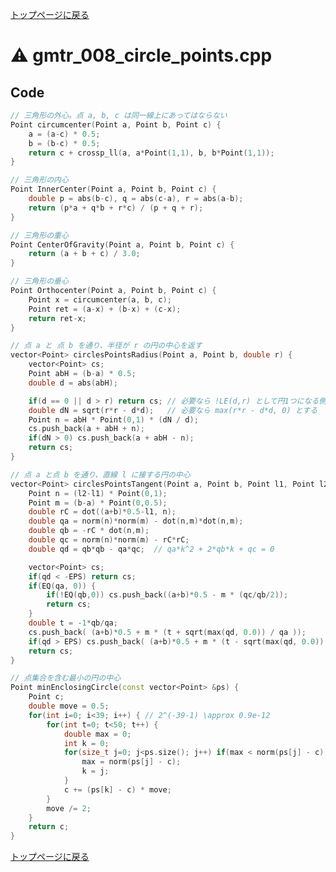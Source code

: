 <!-- mathjax config similar to math.stackexchange -->
<script type="text/x-mathjax-config">
  MathJax.Hub.Config({ tex2jax: { inlineMath: [ ['$','$'] ] } });
</script>
<script type="text/javascript"
  src="http://cdn.mathjax.org/mathjax/latest/MathJax.js?config=TeX-AMS_HTML">
</script>
<meta http-equiv="X-UA-Compatible" CONTENT="IE=EmulateIE7" />

<script type="text/javascript" src="https://cdnjs.cloudflare.com/ajax/libs/jquery/3.4.1/jquery.min.js"></script>
<link rel="stylesheet" href="../css/copy-button.css" />
<script type="text/javascript" src="../js/balloons.js"></script>
<script type="text/javascript" src="../js/copy-button.js"></script>



[トップページに戻る](../index.html)

# :warning: gmtr\_008\_circle\_points.cpp

## Code

```cpp
// 三角形の外心。点 a, b, c は同一線上にあってはならない
Point circumcenter(Point a, Point b, Point c) {
    a = (a-c) * 0.5;
    b = (b-c) * 0.5;
    return c + crossp_ll(a, a*Point(1,1), b, b*Point(1,1));
}

// 三角形の内心
Point InnerCenter(Point a, Point b, Point c) {
    double p = abs(b-c), q = abs(c-a), r = abs(a-b);
    return (p*a + q*b + r*c) / (p + q + r);
}

// 三角形の重心
Point CenterOfGravity(Point a, Point b, Point c) {
    return (a + b + c) / 3.0;
}

// 三角形の垂心
Point Orthocenter(Point a, Point b, Point c) {
    Point x = circumcenter(a, b, c);
    Point ret = (a-x) + (b-x) + (c-x);
    return ret-x;
}

// 点 a と 点 b を通り、半径が r の円の中心を返す
vector<Point> circlesPointsRadius(Point a, Point b, double r) {
    vector<Point> cs;
    Point abH = (b-a) * 0.5;
    double d = abs(abH);

    if(d == 0 || d > r) return cs; // 必要なら !LE(d,r) として円1つになる側へ丸める
    double dN = sqrt(r*r - d*d);   // 必要なら max(r*r - d*d, 0) とする
    Point n = abH * Point(0,1) * (dN / d);
    cs.push_back(a + abH + n);
    if(dN > 0) cs.push_back(a + abH - n);
    return cs;
}

// 点 a と点 b を通り、直線 l に接する円の中心
vector<Point> circlesPointsTangent(Point a, Point b, Point l1, Point l2) {
    Point n = (l2-l1) * Point(0,1);
    Point m = (b-a) * Point(0,0.5);
    double rC = dot((a+b)*0.5-l1, n);
    double qa = norm(n)*norm(m) - dot(n,m)*dot(n,m);
    double qb = -rC * dot(n,m);
    double qc = norm(n)*norm(m) - rC*rC;
    double qd = qb*qb - qa*qc;  // qa*k^2 + 2*qb*k + qc = 0

    vector<Point> cs;
    if(qd < -EPS) return cs;
    if(EQ(qa, 0)) {
        if(!EQ(qb,0)) cs.push_back((a+b)*0.5 - m * (qc/qb/2));
        return cs;
    }
    double t = -1*qb/qa;
    cs.push_back( (a+b)*0.5 + m * (t + sqrt(max(qd, 0.0)) / qa ));
    if(qd > EPS) cs.push_back( (a+b)*0.5 + m * (t - sqrt(max(qd, 0.0)) / qa));
    return cs;
}

// 点集合を含む最小の円の中心
Point minEnclosingCircle(const vector<Point> &ps) {
    Point c;
    double move = 0.5;
    for(int i=0; i<39; i++) { // 2^(-39-1) \approx 0.9e-12
        for(int t=0; t<50; t++) {
            double max = 0;
            int k = 0;
            for(size_t j=0; j<ps.size(); j++) if(max < norm(ps[j] - c)) {
                max = norm(ps[j] - c);
                k = j;
            }
            c += (ps[k] - c) * move;
        }
        move /= 2;
    }
    return c;
}

```

[トップページに戻る](../index.html)
